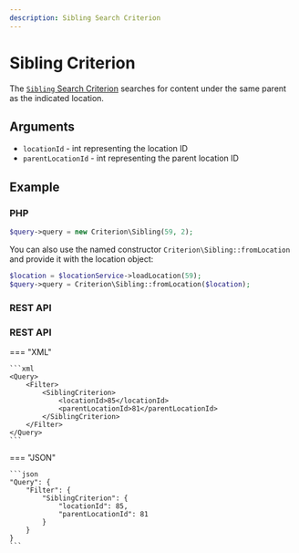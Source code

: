 ```yaml
---
description: Sibling Search Criterion
---
```


# Sibling Criterion

The [`Sibling` Search Criterion](/api/php_api/php_api_reference/classes/Ibexa-Contracts-Core-Repository-Values-Content-Query-Criterion-Sibling.html) searches for content under the same parent as the indicated location.

## Arguments

- `locationId` - int representing the location ID
- `parentLocationId` - int representing the parent location ID

## Example

### PHP

``` php
$query->query = new Criterion\Sibling(59, 2);
```

You can also use the named constructor `Criterion\Sibling::fromLocation` and provide it with the location object:

``` php
$location = $locationService->loadLocation(59);
$query->query = Criterion\Sibling::fromLocation($location);
```

### REST API

### REST API

=== "XML"

    ```xml
    <Query>
        <Filter>
            <SiblingCriterion>
                <locationId>85</locationId>
                <parentLocationId>81</parentLocationId>
            </SiblingCriterion>
        </Filter>
    </Query>
    ```

=== "JSON"

    ```json
    "Query": {
        "Filter": {
            "SiblingCriterion": {
                "locationId": 85,
                "parentLocationId": 81
            }
        }
    }
    ```
